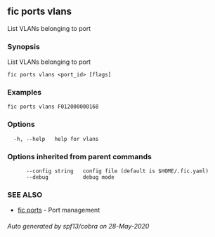 ## fic ports vlans

List VLANs belonging to port

### Synopsis

List VLANs belonging to port

```
fic ports vlans <port_id> [flags]
```

### Examples

```
fic ports vlans F012000000168
```

### Options

```
  -h, --help   help for vlans
```

### Options inherited from parent commands

```
      --config string   config file (default is $HOME/.fic.yaml)
      --debug           debug mode
```

### SEE ALSO

* [fic ports](fic_ports.md)	 - Port management

###### Auto generated by spf13/cobra on 28-May-2020
